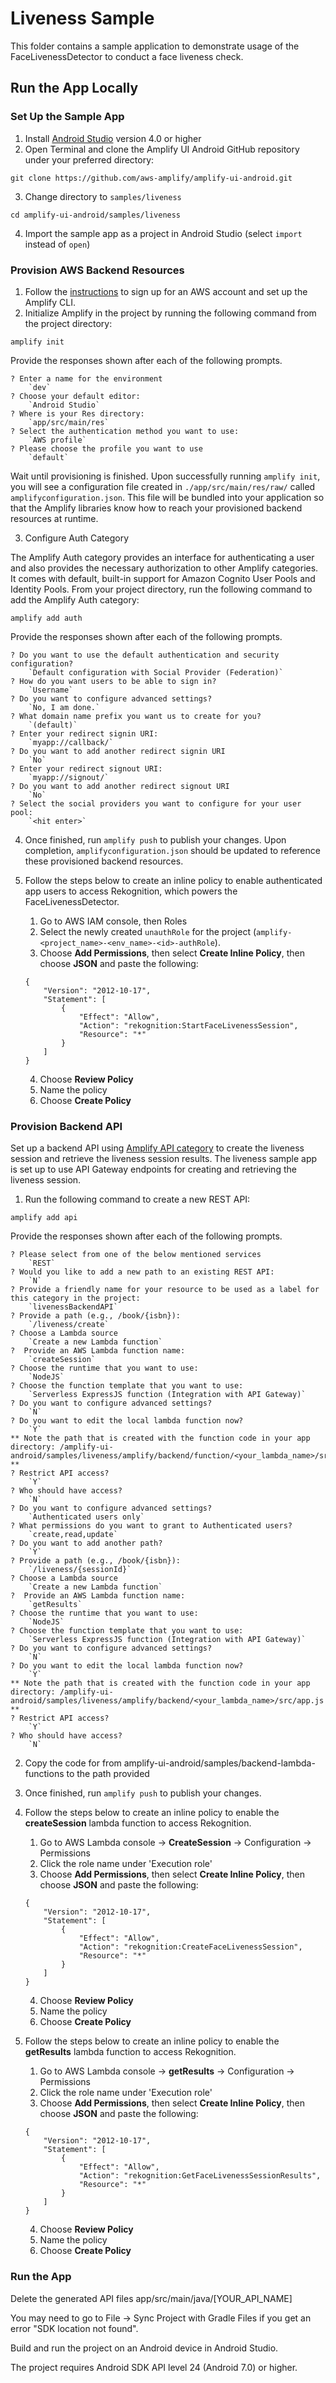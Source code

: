 # Liveness Sample

This folder contains a sample application to demonstrate usage of the FaceLivenessDetector to conduct a face liveness check.

## Run the App Locally

### Set Up the Sample App

1. Install [Android Studio](https://developer.android.com/studio#downloads) version 4.0 or higher
2. Open Terminal and clone the Amplify UI Android GitHub repository under your preferred directory:
```
git clone https://github.com/aws-amplify/amplify-ui-android.git
```
3. Change directory to `samples/liveness`
```
cd amplify-ui-android/samples/liveness
```
4. Import the sample app as a project in Android Studio (select `import` instead of `open`)

### Provision AWS Backend Resources
1. Follow the [instructions](https://docs.amplify.aws/start/getting-started/installation/q/integration/android/) to sign up for an AWS account and set up the Amplify CLI.
2. Initialize Amplify in the project by running the following command from the project directory:
```
amplify init
```
Provide the responses shown after each of the following prompts.
```
? Enter a name for the environment
    `dev`
? Choose your default editor:
    `Android Studio`
? Where is your Res directory:
    `app/src/main/res`
? Select the authentication method you want to use:
    `AWS profile`
? Please choose the profile you want to use
    `default`
```
Wait until provisioning is finished. Upon successfully running `amplify init`, you will see a configuration file created in `./app/src/main/res/raw/` called `amplifyconfiguration.json`. This file will be bundled into your application so that the Amplify libraries know how to reach your provisioned backend resources at runtime.

3. Configure Auth Category

The Amplify Auth category provides an interface for authenticating a user and also provides the necessary authorization to other Amplify categories. It comes with default, built-in support for Amazon Cognito User Pools and Identity Pools. From your project directory, run the following command to add the Amplify Auth category:
```
amplify add auth
```
Provide the responses shown after each of the following prompts.
```
? Do you want to use the default authentication and security configuration? 
    `Default configuration with Social Provider (Federation)`
? How do you want users to be able to sign in? 
    `Username`
? Do you want to configure advanced settings? 
    `No, I am done.`
? What domain name prefix you want us to create for you? 
    `(default)`
? Enter your redirect signin URI: 
    `myapp://callback/`
? Do you want to add another redirect signin URI 
    `No`
? Enter your redirect signout URI: 
    `myapp://signout/`
? Do you want to add another redirect signout URI 
    `No`
? Select the social providers you want to configure for your user pool: 
    `<hit enter>`
```
4. Once finished, run `amplify push` to publish your changes.
   Upon completion, `amplifyconfiguration.json` should be updated to reference these provisioned backend resources.
5. Follow the steps below to create an inline policy to enable authenticated app users to access Rekognition, which powers the FaceLivenessDetector.
   1. Go to AWS IAM console, then Roles
   2. Select the newly created `unauthRole` for the project (`amplify-<project_name>-<env_name>-<id>-authRole`).
   3. Choose **Add Permissions**, then select **Create Inline Policy**, then choose **JSON** and paste the following:

    ```
    {
        "Version": "2012-10-17",
        "Statement": [
            {
                "Effect": "Allow",
                "Action": "rekognition:StartFaceLivenessSession",
                "Resource": "*"
            }
        ]
    }
    ```

   4. Choose **Review Policy**
   5. Name the policy
   6. Choose **Create Policy**

### Provision Backend API
Set up a backend API using [Amplify API category](https://docs.amplify.aws/lib/restapi/getting-started/q/platform/android/) to create the liveness session and retrieve the liveness session results. The liveness sample app is set up to use API Gateway endpoints for creating and retrieving the liveness session. 

1. Run the following command to create a new REST API:
```
amplify add api
```
Provide the responses shown after each of the following prompts.
```
? Please select from one of the below mentioned services
    `REST`
? Would you like to add a new path to an existing REST API:
    `N`
? Provide a friendly name for your resource to be used as a label for this category in the project: 
    `livenessBackendAPI`
? Provide a path (e.g., /book/{isbn}): 
    `/liveness/create`
? Choose a Lambda source
    `Create a new Lambda function`
?  Provide an AWS Lambda function name:
    `createSession`
? Choose the runtime that you want to use: 
    `NodeJS`
? Choose the function template that you want to use: 
    `Serverless ExpressJS function (Integration with API Gateway)`
? Do you want to configure advanced settings? 
    `N`
? Do you want to edit the local lambda function now? 
    `Y`
** Note the path that is created with the function code in your app directory: /amplify-ui-android/samples/liveness/amplify/backend/function/<your_lambda_name>/src/app.js **
? Restrict API access?
    `Y`
? Who should have access? 
    `N`
? Do you want to configure advanced settings? 
    `Authenticated users only`
? What permissions do you want to grant to Authenticated users? 
    `create,read,update`
? Do you want to add another path?  
    `Y`
? Provide a path (e.g., /book/{isbn}): 
    `/liveness/{sessionId}`
? Choose a Lambda source
    `Create a new Lambda function`
?  Provide an AWS Lambda function name:
    `getResults`
? Choose the runtime that you want to use: 
    `NodeJS`
? Choose the function template that you want to use: 
    `Serverless ExpressJS function (Integration with API Gateway)`
? Do you want to configure advanced settings? 
    `N`
? Do you want to edit the local lambda function now? 
    `Y`
** Note the path that is created with the function code in your app directory: /amplify-ui-android/samples/liveness/amplify/backend/<your_lambda_name>/src/app.js **
? Restrict API access?
    `Y`
? Who should have access? 
    `N`
```
2. Copy the code for from amplify-ui-android/samples/backend-lambda-functions to the path provided
3. Once finished, run `amplify push` to publish your changes. 
4. Follow the steps below to create an inline policy to enable the **createSession** lambda function to access Rekognition.
   1. Go to AWS Lambda console -> **CreateSession**  -> Configuration -> Permissions
   2. Click the role name under 'Execution role'
   3. Choose **Add Permissions**, then select **Create Inline Policy**, then choose **JSON** and paste the following:

    ```
    {
        "Version": "2012-10-17",
        "Statement": [
            {
                "Effect": "Allow",
                "Action": "rekognition:CreateFaceLivenessSession",
                "Resource": "*"
            }
        ]
    }
    ```
   4. Choose **Review Policy**
   5. Name the policy
   6. Choose **Create Policy**
5. Follow the steps below to create an inline policy to enable the **getResults** lambda function to access Rekognition.
   1. Go to AWS Lambda console -> **getResults**  -> Configuration -> Permissions
   2. Click the role name under 'Execution role'
   3. Choose **Add Permissions**, then select **Create Inline Policy**, then choose **JSON** and paste the following:

    ```
    {
        "Version": "2012-10-17",
        "Statement": [
            {
                "Effect": "Allow",
                "Action": "rekognition:GetFaceLivenessSessionResults",
                "Resource": "*"
            }
        ]
    }   
    ```
   4. Choose **Review Policy**
   5. Name the policy
   6. Choose **Create Policy**
### Run the App

Delete the generated API files app/src/main/java/[YOUR_API_NAME]

You may need to go to File -> Sync Project with Gradle Files if you get an error "SDK location not found".

Build and run the project on an Android device in Android Studio. 


The project requires Android SDK API level 24 (Android 7.0) or higher.
